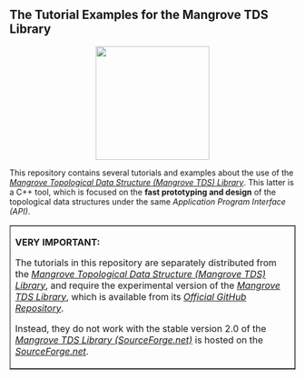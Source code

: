 <H2>The Tutorial Examples for the Mangrove TDS Library</H2>

<p><center><A href="http:://mangrovetds.github.io"><IMG src="http://davidcanino.github.io/img/mangrove_tree.jpg" border=0 width=200 height=200></A></center><p>
This repository contains several tutorials and examples about the use of the <i><A href='http://mangrovetds.github.io'>Mangrove Topological Data Structure (Mangrove TDS) Library</A></i>. This latter is a C++ tool, which is focused on the <b>fast prototyping and design</b> of the topological data structures under the same <i>Application Program Interface (API)</i>.<p><table border=1 width=100%><tr><td border=0><p><b>VERY IMPORTANT:</b><p>The tutorials in this repository are separately distributed from the <i><A href='http://mangrovetds.github.io'>Mangrove Topological Data Structure (Mangrove TDS) Library</A></i>, and require the experimental version of the <A href='http://mangrovetds.github.io'><i>Mangrove TDS Library</i></A>, which is available from its <A href="http://github.com/davidcanino/mangrovetdslib"><i>Official GitHub Repository</i></A>.<p>Instead, they do not work with the stable version 2.0 of the <A href="http://mangrovetds.sourceforge.net"><i>Mangrove TDS Library (SourceForge.net)</i></A> is hosted on the <A href="http://sourceforge.net"><i>SourceForge.net</i></A>.<p></td></tr></table>
